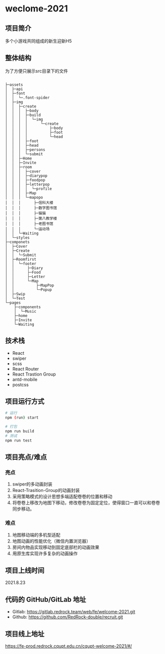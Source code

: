 # weclome-2021

## 项目简介

多个小游戏共同组成的新生迎新H5

## 整体结构

为了方便只展示src目录下的文件

```$xslt

├─assets
│  ├─api
│  ├─font
│  │  └─.font-spider
│  ├─img
│  │  ├─create
│  │  │  ├─body
│  │  │  ├─build
│  │  │  │  └─img
│  │  │  │      └─create
│  │  │  │          ├─body
│  │  │  │          ├─foot
│  │  │  │          └─head
│  │  │  ├─foot
│  │  │  ├─head
│  │  │  ├─persons
│  │  │  └─submit
│  │  ├─Home
│  │  ├─Invite
│  │  ├─room
│  │  │  ├─cover
│  │  │  ├─diarypop
│  │  │  ├─foodpop
│  │  │  ├─letterpop
│  │  │  │  └─profile
│  │  │  ├─Map
│  │  │  └─mapopo
│  │  │      ├─信科大楼
│  │  │      ├─数字图书馆
│  │  │      ├─猫猫
│  │  │      ├─第八教学楼
│  │  │      ├─老图书馆
│  │  │      └─运动场
│  │  └─Waiting
│  └─styles
├─componets
│  ├─Cover
│  ├─Create
│  │  └─Submit
│  ├─Roomfirst
│  │  └─footer
│  │      ├─Diary
│  │      ├─Food
│  │      ├─Letter
│  │      └─Map
│  │          ├─MapPop
│  │          └─Popup
│  ├─Swip
│  └─Test
└─pages
    ├─components
    │  └─Music
    ├─home
    ├─Invite
    └─Waiting
```
## 技术栈
+ React
+ swiper
+ scss
+ React Router
+ React Trastion Group
+ antd-mobile
+ postcss

## 项目运行方式

```bash
# 运行
npm (run) start  

# 打包
npm run build
# 测试
npm run test
```

## 项目亮点/难点

### 亮点
1. swiper的多动画封装
2. React-Trasition-Group的动画封装
3. 采用策略模式的设计思想多端适配卷卷的位置和移动
4. 将卷卷上移改为地图下移动，修改卷卷为固定定位，使得窗口一直可以和卷卷同步移动。

### 难点
1. 地图移动端的多机型适配
2. 地图动画的性能优化（微信内置浏览器）
3. 房间内物品实现移动到固定底部栏的动画效果
4. 用原生库实现许多复杂的动画操作

## 项目上线时间
2021.8.23

## 代码的 GitHub/GitLab 地址

+ Gitlab: https://gitlab.redrock.team/web/fe/welcome-2021.git
+ Github: https://github.com/RedRock-double/recruit.git

## 项目线上地址
https://fe-prod.redrock.cqupt.edu.cn/cqupt-welcome-2021/#/

